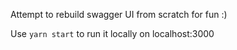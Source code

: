 Attempt to rebuild swagger UI from scratch for fun :)

Use `yarn start` to run it locally on localhost:3000

